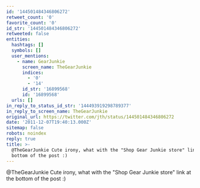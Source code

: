 ```yaml
---
id: '144501484346806272'
retweet_count: '0'
favorite_count: '0'
id_str: '144501484346806272'
retweeted: false
entities:
  hashtags: []
  symbols: []
  user_mentions:
    - name: GearJunkie
      screen_name: TheGearJunkie
      indices:
        - '0'
        - '14'
      id_str: '16899568'
      id: '16899568'
  urls: []
in_reply_to_status_id_str: '144493919298789377'
in_reply_to_screen_name: TheGearJunkie
original_url: https://twitter.com/jth/status/144501484346806272
date: '2011-12-07T19:40:13.000Z'
sitemap: false
robots: noindex
reply: true
title: >-
  @TheGearJunkie Cute irony, what with the "Shop Gear Junkie store" link at the
  bottom of the post :)
---
```


@TheGearJunkie Cute irony, what with the "Shop Gear Junkie store" link at the bottom of the post :)